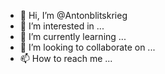 - 👋 Hi, I’m @Antonblitskrieg
- 👀 I’m interested in ...
- 🌱 I’m currently learning ...
- 💞️ I’m looking to collaborate on ...
- 📫 How to reach me ...

<!---
Antonblitskrieg/Antonblitskrieg is a ✨ special ✨ repository because its `README.md` (this file) appears on your GitHub profile.
You can click the Preview link to take a look at your changes.
--->
